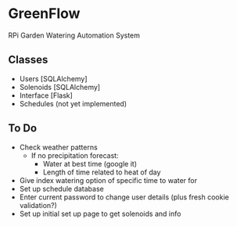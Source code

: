 # GreenFlow
RPi Garden Watering Automation System

## Classes
* Users [SQLAlchemy]
* Solenoids [SQLAlchemy]
* Interface [Flask]
* Schedules (not yet implemented)

## To Do
* Check weather patterns
    * If no precipitation forecast:
        * Water at best time (google it)
        * Length of time related to heat of day
* Give index watering option of specific time to water for
* Set up schedule database
* Enter current password to change user details (plus fresh cookie validation?)
* Set up initial set up page to get solenoids and info